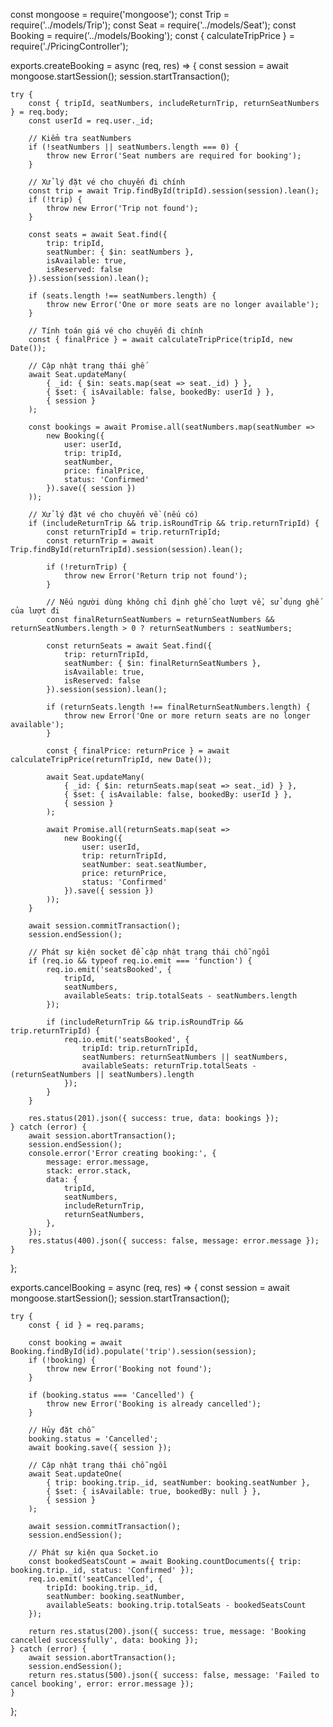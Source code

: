 const mongoose = require('mongoose');
const Trip = require('../models/Trip');
const Seat = require('../models/Seat');
const Booking = require('../models/Booking');
const { calculateTripPrice } = require('./PricingController');

exports.createBooking = async (req, res) => {
    const session = await mongoose.startSession();
    session.startTransaction();

    try {
        const { tripId, seatNumbers, includeReturnTrip, returnSeatNumbers } = req.body;
        const userId = req.user._id;

        // Kiểm tra seatNumbers
        if (!seatNumbers || seatNumbers.length === 0) {
            throw new Error('Seat numbers are required for booking');
        }

        // Xử lý đặt vé cho chuyến đi chính
        const trip = await Trip.findById(tripId).session(session).lean();
        if (!trip) {
            throw new Error('Trip not found');
        }

        const seats = await Seat.find({
            trip: tripId,
            seatNumber: { $in: seatNumbers },
            isAvailable: true,
            isReserved: false
        }).session(session).lean();

        if (seats.length !== seatNumbers.length) {
            throw new Error('One or more seats are no longer available');
        }

        // Tính toán giá vé cho chuyến đi chính
        const { finalPrice } = await calculateTripPrice(tripId, new Date());

        // Cập nhật trạng thái ghế
        await Seat.updateMany(
            { _id: { $in: seats.map(seat => seat._id) } },
            { $set: { isAvailable: false, bookedBy: userId } },
            { session }
        );

        const bookings = await Promise.all(seatNumbers.map(seatNumber =>
            new Booking({
                user: userId,
                trip: tripId,
                seatNumber,
                price: finalPrice, 
                status: 'Confirmed'
            }).save({ session })
        ));

        // Xử lý đặt vé cho chuyến về (nếu có)
        if (includeReturnTrip && trip.isRoundTrip && trip.returnTripId) {
            const returnTripId = trip.returnTripId;
            const returnTrip = await Trip.findById(returnTripId).session(session).lean();

            if (!returnTrip) {
                throw new Error('Return trip not found');
            }

            // Nếu người dùng không chỉ định ghế cho lượt về, sử dụng ghế của lượt đi
            const finalReturnSeatNumbers = returnSeatNumbers && returnSeatNumbers.length > 0 ? returnSeatNumbers : seatNumbers;

            const returnSeats = await Seat.find({
                trip: returnTripId,
                seatNumber: { $in: finalReturnSeatNumbers },
                isAvailable: true,
                isReserved: false
            }).session(session).lean();

            if (returnSeats.length !== finalReturnSeatNumbers.length) {
                throw new Error('One or more return seats are no longer available');
            }

            const { finalPrice: returnPrice } = await calculateTripPrice(returnTripId, new Date());

            await Seat.updateMany(
                { _id: { $in: returnSeats.map(seat => seat._id) } },
                { $set: { isAvailable: false, bookedBy: userId } },
                { session }
            );

            await Promise.all(returnSeats.map(seat =>
                new Booking({
                    user: userId,
                    trip: returnTripId,
                    seatNumber: seat.seatNumber,
                    price: returnPrice,
                    status: 'Confirmed'
                }).save({ session })
            ));
        }

        await session.commitTransaction();
        session.endSession();

        // Phát sự kiện socket để cập nhật trạng thái chỗ ngồi
        if (req.io && typeof req.io.emit === 'function') {
            req.io.emit('seatsBooked', {
                tripId,
                seatNumbers,
                availableSeats: trip.totalSeats - seatNumbers.length
            });

            if (includeReturnTrip && trip.isRoundTrip && trip.returnTripId) {
                req.io.emit('seatsBooked', {
                    tripId: trip.returnTripId,
                    seatNumbers: returnSeatNumbers || seatNumbers,
                    availableSeats: returnTrip.totalSeats - (returnSeatNumbers || seatNumbers).length
                });
            }
        }

        res.status(201).json({ success: true, data: bookings });
    } catch (error) {
        await session.abortTransaction();
        session.endSession();
        console.error('Error creating booking:', {
            message: error.message,
            stack: error.stack,
            data: {
                tripId,
                seatNumbers,
                includeReturnTrip,
                returnSeatNumbers,
            },
        });
        res.status(400).json({ success: false, message: error.message });
    }
};

exports.cancelBooking = async (req, res) => {
    const session = await mongoose.startSession();
    session.startTransaction();

    try {
        const { id } = req.params;

        const booking = await Booking.findById(id).populate('trip').session(session);
        if (!booking) {
            throw new Error('Booking not found');
        }

        if (booking.status === 'Cancelled') {
            throw new Error('Booking is already cancelled');
        }

        // Hủy đặt chỗ
        booking.status = 'Cancelled';
        await booking.save({ session });

        // Cập nhật trạng thái chỗ ngồi
        await Seat.updateOne(
            { trip: booking.trip._id, seatNumber: booking.seatNumber },
            { $set: { isAvailable: true, bookedBy: null } },
            { session }
        );

        await session.commitTransaction();
        session.endSession();

        // Phát sự kiện qua Socket.io
        const bookedSeatsCount = await Booking.countDocuments({ trip: booking.trip._id, status: 'Confirmed' });
        req.io.emit('seatCancelled', {
            tripId: booking.trip._id,
            seatNumber: booking.seatNumber,
            availableSeats: booking.trip.totalSeats - bookedSeatsCount
        });

        return res.status(200).json({ success: true, message: 'Booking cancelled successfully', data: booking });
    } catch (error) {
        await session.abortTransaction();
        session.endSession();
        return res.status(500).json({ success: false, message: 'Failed to cancel booking', error: error.message });
    }
};
